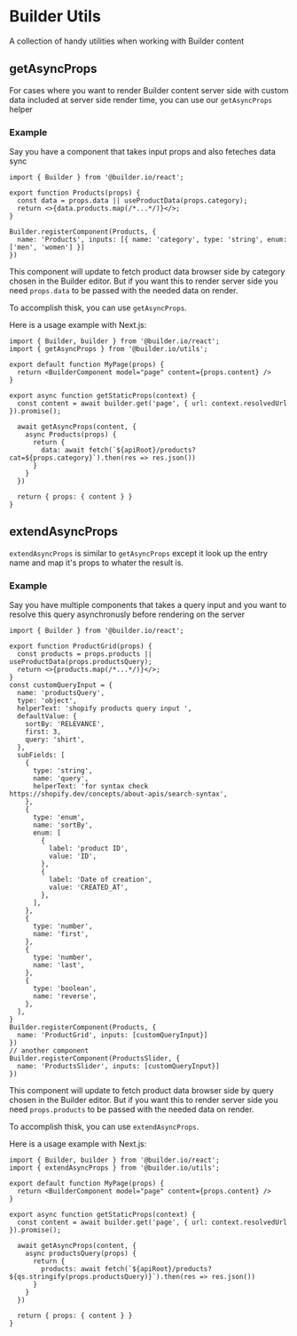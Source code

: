 # Builder Utils

A collection of handy utilities when working with Builder content

## getAsyncProps

For cases where you want to render Builder content server side with custom data included at server side render time, you can use our `getAsyncProps` helper

### Example

Say you have a component that takes input props and also feteches data sync

```tsx
import { Builder } from '@builder.io/react';

export function Products(props) {
  const data = props.data || useProductData(props.category);
  return <>{data.products.map(/*...*/)}</>;
}

Builder.registerComponent(Products, { 
  name: 'Products', inputs: [{ name: 'category', type: 'string', enum: ['men', 'women'] }]
})
```

This component will update to fetch product data browser side by category chosen in the Builder editor. But if you want this to render server side you need `props.data` to be passed with the needed data on render.

To accomplish thisk, you can use `getAsyncProps`. 

Here is a usage example with Next.js:

```tsx
import { Builder, builder } from '@builder.io/react';
import { getAsyncProps } from '@builder.io/utils';

export default function MyPage(props) {
  return <BuilderComponent model="page" content={props.content} />
}

export async function getStaticProps(context) {
  const content = await builder.get('page', { url: context.resolvedUrl }).promise();
  
  await getAsyncProps(content, {
    async Products(props) {
      return {
        data: await fetch(`${apiRoot}/products?cat=${props.category}`).then(res => res.json())
      }
    }
  })

  return { props: { content } }
}
```

## extendAsyncProps

`extendAsyncProps` is similar to `getAsyncProps` except it look up the entry name and map it's props to whater the result is.

### Example

Say you have multiple components that takes a query input and you want to resolve this query asynchronusly before rendering on the server

```tsx
import { Builder } from '@builder.io/react';

export function ProductGrid(props) {
  const products = props.products || useProductData(props.productsQuery);
  return <>{products.map(/*...*/)}</>;
}
const customQueryInput = {
  name: 'productsQuery',
  type: 'object',
  helperText: 'shopify products query input ',
  defaultValue: {
    sortBy: 'RELEVANCE',
    first: 3,
    query: 'shirt',
  },
  subFields: [
    {
      type: 'string',
      name: 'query',
      helperText: 'for syntax check https://shopify.dev/concepts/about-apis/search-syntax',
    },
    {
      type: 'enum',
      name: 'sortBy',
      enum: [
        {
          label: 'product ID',
          value: 'ID',
        },
        {
          label: 'Date of creation',
          value: 'CREATED_AT',
        },
      ],
    },
    {
      type: 'number',
      name: 'first',
    },
    {
      type: 'number',
      name: 'last',
    },
    {
      type: 'boolean',
      name: 'reverse',
    },
  ],
}
Builder.registerComponent(Products, { 
  name: 'ProductGrid', inputs: [customQueryInput}]
})
// another component 
Builder.registerComponent(ProductsSlider, { 
  name: 'ProductsSlider', inputs: [customQueryInput}]
})

```

This component will update to fetch product data browser side by query chosen in the Builder editor. But if you want this to render server side you need `props.products` to be passed with the needed data on render.

To accomplish thisk, you can use `extendAsyncProps`. 

Here is a usage example with Next.js:

```tsx
import { Builder, builder } from '@builder.io/react';
import { extendAsyncProps } from '@builder.io/utils';

export default function MyPage(props) {
  return <BuilderComponent model="page" content={props.content} />
}

export async function getStaticProps(context) {
  const content = await builder.get('page', { url: context.resolvedUrl }).promise();
  
  await getAsyncProps(content, {
    async productsQuery(props) {
      return {
        products: await fetch(`${apiRoot}/products?${qs.stringify(props.productsQuery)}`).then(res => res.json())
      }
    }
  })

  return { props: { content } }
}
```